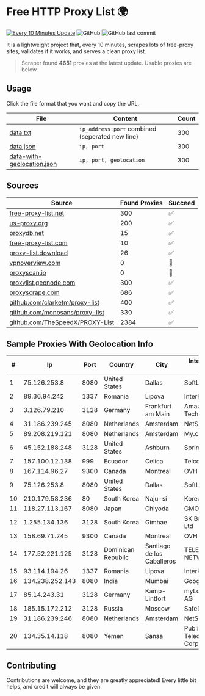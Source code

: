 
# Free HTTP Proxy List 🌍

[![Every 10 Minutes Update](https://github.com/mertguvencli/http-proxy-list/actions/workflows/main.yml/badge.svg?branch=main)](https://github.com/mertguvencli/http-proxy-list/actions/workflows/main.yml)
![GitHub](https://img.shields.io/github/license/mertguvencli/http-proxy-list)
![GitHub last commit](https://img.shields.io/github/last-commit/mertguvencli/http-proxy-list)

It is a lightweight project that, every 10 minutes, scrapes lots of free-proxy sites, validates if it works, and serves a clean proxy list.


> Scraper found **4651** proxies at the latest update. Usable proxies are below.

## Usage

Click the file format that you want and copy the URL.


|File|Content|Count|
|----|-------|-----|
|[data.txt](https://raw.githubusercontent.com/mertguvencli/http-proxy-list/main/proxy-list/data.txt)|`ip_address:port` combined (seperated new line)|300|
|[data.json](https://raw.githubusercontent.com/mertguvencli/http-proxy-list/main/proxy-list/data.json)|`ip, port`|300|
|[data-with-geolocation.json](https://raw.githubusercontent.com/mertguvencli/http-proxy-list/main/proxy-list/data-with-geolocation.json)|`ip, port, geolocation`|300|

## Sources

|Source|Found Proxies|Succeed|
|------|-------------|-------|
|[free-proxy-list.net](https://free-proxy-list.net)|300|✅|
|[us-proxy.org](https://www.us-proxy.org)|200|✅|
|[proxydb.net](http://proxydb.net)|15|✅|
|[free-proxy-list.com](https://free-proxy-list.com/?page=&port=&type%5B%5D=http&type%5B%5D=https&up_time=0&search=Search)|10|✅|
|[proxy-list.download](https://www.proxy-list.download/HTTP)|26|✅|
|[vpnoverview.com](https://vpnoverview.com/privacy/anonymous-browsing/free-proxy-servers)|0|🚫|
|[proxyscan.io](https://www.proxyscan.io)|0|🚫|
|[proxylist.geonode.com](https://proxylist.geonode.com/api/proxy-list?limit=300&page=1&sort_by=lastChecked&sort_type=desc&protocols=http,https)|300|✅|
|[proxyscrape.com](https://api.proxyscrape.com/v2/?request=displayproxies&protocol=http&timeout=10000&country=all&ssl=all&anonymity=all)|686|✅|
|[github.com/clarketm/proxy-list](https://raw.githubusercontent.com/clarketm/proxy-list/master/proxy-list-raw.txt)|400|✅|
|[github.com/monosans/proxy-list](https://raw.githubusercontent.com/monosans/proxy-list/main/proxies/http.txt)|330|✅|
|[github.com/TheSpeedX/PROXY-List](https://raw.githubusercontent.com/TheSpeedX/PROXY-List/master/http.txt)|2384|✅|


## Sample Proxies With Geolocation Info

|#|Ip|Port|Country|City|Internet Service Provider|
|-|--|----|-------|----|-------------------------|
|1|75.126.253.8|8080|United States|Dallas|SoftLayer|
|2|89.36.94.242|1337|Romania|Lipova|Interkvm Host SRL|
|3|3.126.79.210|3128|Germany|Frankfurt am Main|Amazon Technologies Inc.|
|4|31.186.239.245|8080|Netherlands|Amsterdam|NetSkope Inc|
|5|89.208.219.121|8080|Netherlands|Amsterdam|My.com B.V.|
|6|45.152.188.248|3128|United States|Ashburn|Sprint|
|7|157.100.12.138|999|Ecuador|Celica|Telconet S.A|
|8|167.114.96.27|9300|Canada|Montreal|OVH SAS|
|9|75.126.253.8|8080|United States|Dallas|SoftLayer|
|10|210.179.58.236|80|South Korea|Naju-si|Korea Telecom|
|11|118.27.113.167|8080|Japan|Chiyoda|GMO Internet, Inc.|
|12|1.255.134.136|3128|South Korea|Gimhae|SK Broadband Co Ltd|
|13|158.69.71.245|9300|Canada|Montreal|OVH SAS|
|14|177.52.221.125|3128|Dominican Republic|Santiago de los Caballeros|TELERY NETWORKS, S.R.L|
|15|93.114.194.26|1337|Romania|Lipova|Interkvm Host SRL|
|16|134.238.252.143|8080|India|Mumbai|Google LLC|
|17|85.14.243.31|3128|Germany|Kamp-Lintfort|myLoc managed IT AG|
|18|185.15.172.212|3128|Russia|Moscow|SafeData LLC|
|19|31.186.239.246|8080|Netherlands|Amsterdam|NetSkope Inc|
|20|134.35.14.118|8080|Yemen|Sanaa|Public Telecommunication Corporation|



## Contributing

Contributions are welcome, and they are greatly appreciated! Every
little bit helps, and credit will always be given.

